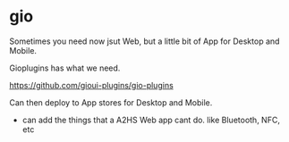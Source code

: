 # gio

Sometimes you need now jsut Web, but a little bit of App for Desktop and Mobile.

Gioplugins has what we need. 

https://github.com/gioui-plugins/gio-plugins
    

Can then deploy to App stores for Desktop and Mobile.

- can add the things that a A2HS Web app cant do. like Bluetooth, NFC, etc 

